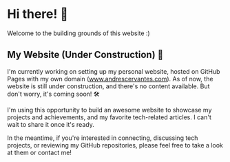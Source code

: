 # Hi there! 👋
Welcome to the building grounds of this website :)

## My Website (Under Construction) 🚧

I'm currently working on setting up my personal website, hosted on GitHub Pages with my own domain (www.andrescervantes.com). As of now, the website is still under construction, and there's no content available. But don't worry, it's coming soon! 🛠️

I'm using this opportunity to build an awesome website to showcase my projects and achievements, and my favorite tech-related articles. I can't wait to share it once it's ready.

In the meantime, if you're interested in connecting, discussing tech projects, or reviewing my GitHub repositories, please feel free to take a look at them or contact me! 
